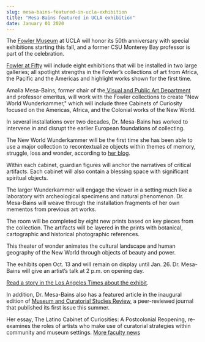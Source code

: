 ```yaml
---
slug: mesa-bains-featured-in-ucla-exhibition
title: "Mesa-Bains featured in UCLA exhibition"
date: January 01 2020
---
```


<p>The <a href="http://www.fowler.ucla.edu/">Fowler Museum</a> at UCLA will honor its 50th anniversary with special exhibitions starting this fall, and a former CSU Monterey Bay professor is part of the celebration.
</p><p><a href="http://www.fowler.ucla.edu/exhibitions/fowler-at-fifty-new-world-wunderkammer">Fowler at Fifty</a> will include eight exhibitions that will be installed in two large galleries; all spotlight strengths in the Fowler’s collections of art from Africa, the Pacific and the Americas and highlight works shown for the first time.
</p><p>Amalia Mesa-Bains, former chair of the<a href="http://csumb.edu/art"> Visual and Public Art Department</a> and professor emeritus, will work with the Fowler collections to create "New World Wunderkammer," which will include three Cabinets of Curiosity focused on the Americas, Africa, and the Colonial works of the New World.
</p><p>In several installations over two decades, Dr. Mesa-Bains has worked to intervene in and disrupt the earlier European foundations of collecting.
</p><p>The New World Wunderkammer will be the first time she has been able to use a major collection to recontextualize objects within themes of memory, struggle, loss and wonder, according to <a href="http://wunderkammern1.wordpress.com/about-news/amalia-mesa-bains/">her blog</a>.
</p><p>Within each cabinet, guardian figures will anchor the narratives of critical artifacts. Each cabinet will also contain a blessing space with significant spiritual objects.
</p><p>The larger Wunderkammer will engage the viewer in a setting much like a laboratory with archeological specimens and natural phenomenon. Dr. Mesa-Bains will weave through the installation fragments of her own mementos from previous art works.
</p><p>The room will be completed by eight new prints based on key pieces from the collection. The artifacts will be layered in the prints with botanical, cartographic and historical photographic references.
</p><p>This theater of wonder animates the cultural landscape and human geography of the New World through objects of beauty and power.
</p><p>The exhibits open Oct. 13 and will remain on display until Jan. 26. Dr. Mesa-Bains will give an artist’s talk at 2 p.m. on opening day.
</p><p><a href="http://www.latimes.com/entertainment/arts/culture/la-et-cm-ucla-fowler-museum-50-20130929,0,1482903.story">Read a story in the Los Angeles Times about the exhibit</a>.
</p><p>In addition, Dr. Mesa-Bains also has a featured article in the inaugural edition of <a href="http://macs-review.com/">Museum and Curatorial Studies Review</a>, a peer-reviewed journal that published its first issue this summer.
</p><p>Her essay, The Latino Cabinet of Curiosities: A Postcolonial Reopening, re-examines the roles of artists who make use of curatorial strategies within community and museum settings. <a href="http://news.csumb.edu/news/2013/jan/31/faculty-highlights">More faculty news</a>
</p>

